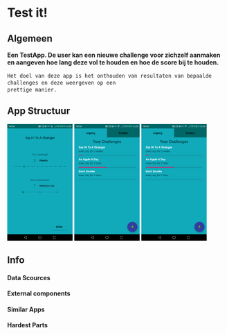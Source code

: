 # Test it!


## Algemeen
**Een TestApp. De user kan een nieuwe challenge voor zichzelf aanmaken en aangeven hoe lang deze vol te houden en hoe de score bij te houden.**

```
Het doel van deze app is het onthouden van resultaten van bepaalde challenges en deze weergeven op een  
prettige manier.  
```


## App Structuur

<img src="https://github.com/Quint-Langeveld/Project/blob/master/doc/Screenshot_20190130-163823.png" width="30%" height="30%"/> <img src="https://github.com/Quint-Langeveld/Project/blob/master/doc/Screenshot_20190130-163928.png" width="30%" height="30%"/> <img src="https://github.com/Quint-Langeveld/Project/blob/master/doc/Screenshot_20190130-163928.png" width="30%" height="30%"/>

## Info
#### Data Scources 


#### External components


#### Similar Apps


#### Hardest Parts

